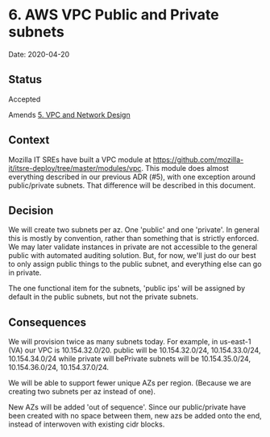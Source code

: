 # 6. AWS VPC Public and Private subnets

Date: 2020-04-20

## Status

Accepted

Amends [5. VPC and Network Design](0005-vpc-and-network-design.md)

## Context

Mozilla IT SREs have built a VPC module at https://github.com/mozilla-it/itsre-deploy/tree/master/modules/vpc. This module does almost everything described in our previous ADR (#5), with one exception around public/private subnets. That difference will be described in this document.

## Decision

We will create two subnets per az. One 'public' and one 'private'. In general this is mostly by convention, rather than something that is strictly enforced.  We may later validate instances in private are not accessible to the general public with automated auditing solution. But, for now, we'll just do our best to only assign public things to the public subnet, and everything else can go in private.

The one functional item for the subnets, 'public ips' will be assigned by default in the public subnets, but not the private subnets.

## Consequences

We will provision twice as many subnets today.
For example, in us-east-1 (VA) our VPC is 10.154.32.0/20. public will be 10.154.32.0/24, 10.154.33.0/24, 10.154.34.0/24 while private will bePrivate subnets will be 10.154.35.0/24, 10.154.36.0/24, 10.154.37.0/24. 


We will be able to support fewer unique AZs per region. (Because we are creating two subnets per az instead of one).

New AZs will be added 'out of sequence'. Since our public/private have been created with no space between them, new azs be added onto the end, instead of interwoven with existing cidr blocks.
